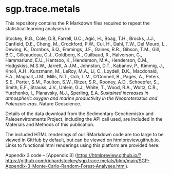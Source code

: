 # sgp.trace.metals

This repository contains the R Markdown files required to repeat the statistical learning analyses in:

Stockey, R.G., Cole, D.B, Farrell, U.C., Agić, H., Boag, T.H., Brocks, J.J., Canfield, D.E., Cheng, M., Crockford, P.W., Cui, H., Dahl, T.W., Del Mouro, L., Dewing, K., Dornbos, S.Q., Emmings, J.F., Gaines, R.R., Gibson, T.M., Gill, B.C., Gilleaudeau, G.J., Goldberg, K., Guilbaud, R., Halverson, G., Hammarlund, E.U., Hantsoo, K., Henderson, M.A., Henderson, C.M., Hodgskiss, M.S.W., Jarrett, A.J.M., Johnston, D.T., Kabanov, P., Kimmig, J., Knoll, A.H., Kunzmann, M., LeRoy, M.A., Li, C., Loydell, D.K., Macdonald, F.A., Magnall, J.M., Mills, N.T., Och, L.M., O’Connell, B., Pagès, A., Peters, S.E., Porter, S.M., Poulton, S.W., Ritzer, S.R., Rooney, A.D., Schoepfer, S., Smith, E.F., Strauss, J.V., Uhlein, G.J., White, T., Wood, R.A., Woltz, C.R., Yurchenko, I., Planavsky, N.J., Sperling, E.A. _Sustained increases in atmospheric oxygen and marine productivity in the Neoproterozoic and Paleozoic eras_. Nature Geoscience.

Details of the data download from the Sedimentary Geochemistry and Paleoenvironments Project, including the API call used, are included in the Materials and Methods of this publication. 

The included HTML renderings of our RMarkdown code are too large to be viewed in GitHub by default, but can be viewed on htmlpreview.github.io. Links to functional html renderings using this platform are provided here:


Appendix 3 code – [Appendix 3] (https://htmlpreview.github.io/?https://github.com/richardstockey/sgp.trace.metals/blob/main/SGP-Appendix-3-Monte-Carlo-Random-Forest-Analyses.html).
